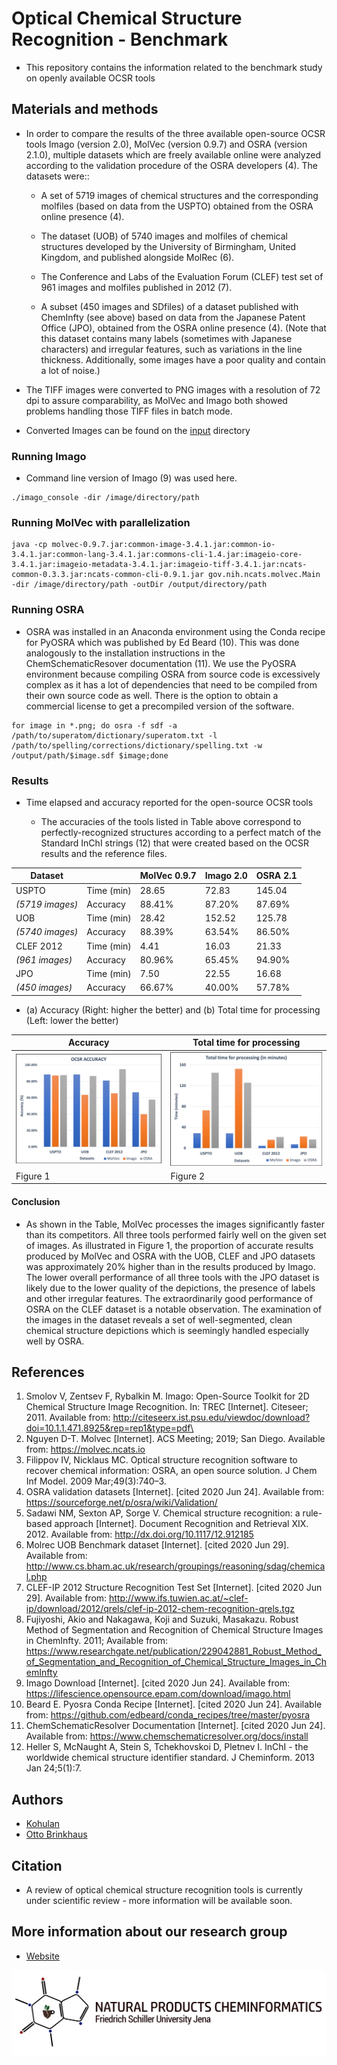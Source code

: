 # Optical Chemical Structure Recognition - Benchmark

- This repository contains the information related to the benchmark study on openly available OCSR tools

## Materials and methods

- In order to compare the results of the three available open-source OCSR tools Imago (version 2.0), MolVec (version 0.9.7) and OSRA (version 2.1.0), multiple datasets which are freely available online were analyzed according to the validation procedure of the OSRA developers (4). The datasets were::

  - A set of 5719 images of chemical structures and the corresponding molfiles (based on data from the USPTO) obtained from the OSRA online presence (4). 

  - The dataset (UOB) of 5740 images and molfiles of chemical structures developed by the University of Birmingham, United Kingdom, and published alongside MolRec  (6). 

  - The Conference and Labs of the Evaluation Forum (CLEF) test set of 961 images and molfiles published in 2012 (7).

  - A subset (450 images and SDfiles) of a dataset published with ChemInfty (see above) based on data from the Japanese Patent Office (JPO), obtained from the OSRA online presence (4). (Note that this dataset contains many labels (sometimes with Japanese characters) and irregular features, such as variations in the line thickness. Additionally, some images have a poor quality and contain a lot of noise.) 

- The TIFF images were converted to PNG images with a resolution of 72 dpi to assure comparability, as MolVec and Imago both showed problems handling those TIFF files in batch mode.

- Converted Images can be found on the [input](https://github.com/Kohulan/OCSR_Review/tree/master/assets/images) directory

### Running Imago
- Command line version of Imago (9) was used here.
```
./imago_console -dir /image/directory/path
```

### Running MolVec with parallelization
```
java -cp molvec-0.9.7.jar:common-image-3.4.1.jar:common-io-3.4.1.jar:common-lang-3.4.1.jar:commons-cli-1.4.jar:imageio-core-3.4.1.jar:imageio-metadata-3.4.1.jar:imageio-tiff-3.4.1.jar:ncats-common-0.3.3.jar:ncats-common-cli-0.9.1.jar gov.nih.ncats.molvec.Main -dir /image/directory/path -outDir /output/directory/path
```

### Running OSRA

- OSRA was installed in an Anaconda environment using the Conda recipe for PyOSRA which was published by Ed Beard (10). This was done analogously to the installation instructions in the ChemSchematicResover documentation (11). We use the PyOSRA environment because compiling OSRA from source code is excessively complex as it has a lot of dependencies that need to be compiled from their own source code as well. There is the option to obtain a commercial license to get a precompiled version of the software.

```
for image in *.png; do osra -f sdf -a /path/to/superatom/dictionary/superatom.txt -l /path/to/spelling/corrections/dictionary/spelling.txt -w /output/path/$image.sdf $image;done
```

### Results

- Time elapsed and accuracy reported for the open-source OCSR tools
 
  - The accuracies of the tools listed in Table above correspond to perfectly-recognized structures according to a perfect match of the Standard InChI strings (12) that were created based on the OCSR results and the reference files.

Dataset | | MolVec 0.9.7 | Imago 2.0 | OSRA 2.1
--- | --- | --- | --- | ---
USPTO | Time (min) | 28.65 | 72.83 | 145.04
*(5719 images)* | Accuracy | 88.41% | 87.20% | 87.69%
 UOB | Time (min) | 28.42 | 152.52 | 125.78
 *(5740 images)* | Accuracy | 88.39% | 63.54% | 86.50%
CLEF 2012 | Time (min) | 4.41 | 16.03 | 21.33
*(961 images)* | Accuracy | 80.96% | 65.45% | 94.90%
JPO | Time (min) | 7.50 | 22.55 | 16.68
*(450 images)* | Accuracy | 66.67% | 40.00% | 57.78%

- (a) Accuracy (Right: higher the better) and (b) Total time for processing (Left: lower the better)

Accuracy | Total time for processing
--- | ---
![GitHub Logo](https://github.com/Kohulan/OCSR_Review/blob/master/assets/OCSR_1.png?raw=true) | ![GitHub Logo](https://github.com/Kohulan/OCSR_Review/blob/master/assets/OCSR_2.png?raw=true)
Figure 1 | Figure 2

#### Conclusion

- As shown in the Table, MolVec processes the images significantly faster than its competitors. All three tools performed fairly well on the given set of images. As illustrated in Figure 1, the proportion of accurate results produced by MolVec and OSRA with the UOB, CLEF and JPO datasets was approximately 20% higher than in the results produced by Imago. The lower overall performance of all three tools with the JPO dataset is likely due to the lower quality of the depictions, the presence of labels and other irregular features. The extraordinarily good performance of OSRA on the CLEF dataset is a notable observation. The examination of the images in the dataset reveals a set of well-segmented, clean chemical structure depictions which is seemingly handled especially well by OSRA.

## References
1.	Smolov V, Zentsev F, Rybalkin M. Imago: Open-Source Toolkit for 2D Chemical Structure Image Recognition. In: TREC [Internet]. Citeseer; 2011. Available from: http://citeseerx.ist.psu.edu/viewdoc/download?doi=10.1.1.471.8925&rep=rep1&type=pdf\
2.	Nguyen D-T. Molvec [Internet]. ACS Meeting; 2019; San Diego. Available from: https://molvec.ncats.io
3.	Filippov IV, Nicklaus MC. Optical structure recognition software to recover chemical information: OSRA, an open source solution. J Chem Inf Model. 2009 Mar;49(3):740–3.
4.	OSRA validation datasets [Internet]. [cited 2020 Jun 24]. Available from: https://sourceforge.net/p/osra/wiki/Validation/
5.  Sadawi NM, Sexton AP, Sorge V. Chemical structure recognition: a rule-based approach [Internet]. Document Recognition and Retrieval XIX. 2012. Available from: http://dx.doi.org/10.1117/12.912185
6.	Molrec UOB Benchmark dataset [Internet]. [cited 2020 Jun 29]. Available from: http://www.cs.bham.ac.uk/research/groupings/reasoning/sdag/chemical.php
7.	CLEF-IP 2012 Structure Recognition Test Set [Internet]. [cited 2020 Jun 29]. Available from: http://www.ifs.tuwien.ac.at/~clef-ip/download/2012/qrels/clef-ip-2012-chem-recognition-qrels.tgz
8.  Fujiyoshi, Akio and Nakagawa, Koji and Suzuki, Masakazu. Robust Method of Segmentation and Recognition of Chemical Structure Images in ChemInfty. 2011; Available from: https://www.researchgate.net/publication/229042881_Robust_Method_of_Segmentation_and_Recognition_of_Chemical_Structure_Images_in_ChemInfty
9.	Imago Download [Internet]. [cited 2020 Jun 24]. Available from: https://lifescience.opensource.epam.com/download/imago.html
10.	Beard E. Pyosra Conda Recipe [Internet]. [cited 2020 Jun 24]. Available from: https://github.com/edbeard/conda_recipes/tree/master/pyosra
11.	ChemSchematicResolver Documentation [Internet]. [cited 2020 Jun 24]. Available from: https://www.chemschematicresolver.org/docs/install
12.	Heller S, McNaught A, Stein S, Tchekhovskoi D, Pletnev I. InChI - the worldwide chemical structure identifier standard. J Cheminform. 2013 Jan 24;5(1):7.

## Authors 
- [Kohulan](github.com/Kohulan)
- [Otto Brinkhaus](github.com/OBrink)

## Citation
- A review of optical chemical structure recognition tools is currently under scientific review - more information will be available soon.

## More information about our research group
- [Website](https://cheminf.uni-jena.de)

![GitHub Logo](https://github.com/Kohulan/DECIMER-Image-to-SMILES/blob/master/assets/CheminfGit.png?raw=true)
